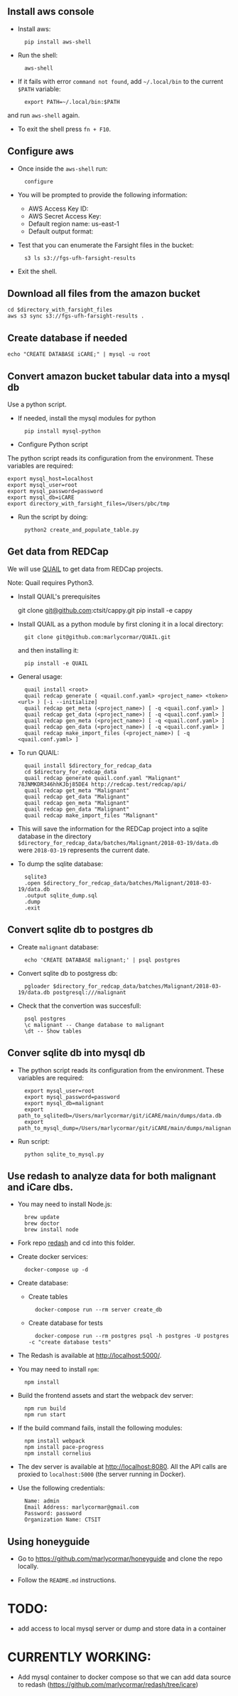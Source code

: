 ##  Install aws console

- Install aws:

        pip install aws-shell

- Run the shell:

        aws-shell

- If it fails with error `command not found`, add `~/.local/bin` to the current `$PATH` variable:

        export PATH=~/.local/bin:$PATH

and run `aws-shell` again.

- To exit the shell press `fn + F10`.


## Configure aws

- Once inside the `aws-shell` run:

        configure

- You will be prompted to provide the following information:
    - AWS Access Key ID:
    - AWS Secret Access Key:
    - Default region name: us-east-1
    - Default output format:


- Test that you can enumerate the Farsight files in the bucket:

        s3 ls s3://fgs-ufh-farsight-results

- Exit the shell.


## Download all files from the amazon bucket

    cd $directory_with_farsight_files
    aws s3 sync s3://fgs-ufh-farsight-results .


## Create database if needed

    echo "CREATE DATABASE iCARE;" | mysql -u root


## Convert amazon bucket tabular data into a mysql db

Use a python script.

- If needed, install the mysql modules for python

        pip install mysql-python

- Configure Python script

The python script reads its configuration from the environment.  These variables are required:

    export mysql_host=localhost
    export mysql_user=root
    export mysql_password=password
    export mysql_db=iCARE
    export directory_with_farsight_files=/Users/pbc/tmp

- Run the script by doing:

        python2 create_and_populate_table.py

## Get data from REDCap

We will use [QUAIL](git@github.com:ctsit/QUAIL.git) to get data from REDCap projects.

Note: Quail requires Python3.

- Install QUAIL's prerequisites

    git clone git@github.com:ctsit/cappy.git
    pip install -e cappy

- Install QUAIL as a python module by first cloning it in a local directory:

        git clone git@github.com:marlycormar/QUAIL.git

    and then installing it:

        pip install -e QUAIL

- General usage:

        quail install <root>
        quail redcap generate ( <quail.conf.yaml> <project_name> <token> <url> ) [-i --initialize]
        quail redcap get_meta (<project_name>) [ -q <quail.conf.yaml> ]
        quail redcap get_data (<project_name>) [ -q <quail.conf.yaml> ]
        quail redcap gen_meta (<project_name>) [ -q <quail.conf.yaml> ]
        quail redcap gen_data (<project_name>) [ -q <quail.conf.yaml> ]
        quail redcap make_import_files (<project_name>) [ -q <quail.conf.yaml> ]

- To run QUAIL:

        quail install $directory_for_redcap_data
        cd $directory_for_redcap_data
        quail redcap generate quail.conf.yaml "Malignant" 78JNMKDR346hhKJbj85DE4 http://redcap.test/redcap/api/
        quail redcap get_meta "Malignant"
        quail redcap get_data "Malignant"
        quail redcap gen_meta "Malignant"
        quail redcap gen_data "Malignant"
        quail redcap make_import_files "Malignant"

- This will save the information for the REDCap project into a sqlite database in the directory `$directory_for_redcap_data/batches/Malignant/2018-03-19/data.db` were `2018-03-19` represents the current date.

- To dump the sqlite database:

        sqlite3
        .open $directory_for_redcap_data/batches/Malignant/2018-03-19/data.db
        .output sqlite_dump.sql
        .dump
        .exit

## Convert sqlite db to postgres db

- Create `malignant` database:

        echo 'CREATE DATABASE malignant;' | psql postgres

- Convert sqlite db to postgress db:

        pgloader $directory_for_redcap_data/batches/Malignant/2018-03-19/data.db postgresql:///malignant

- Check that the convertion was succesfull:

        psql postgres
        \c malignant -- Change database to malignant
        \dt -- Show tables


## Conver sqlite db into mysql db

- The python script reads its configuration from the environment.  These variables are required:

        export mysql_user=root
        export mysql_password=password
        export mysql_db=malignant
        export path_to_sqlitedb=/Users/marlycormar/git/iCARE/main/dumps/data.db
        export path_to_mysql_dump=/Users/marlycormar/git/iCARE/main/dumps/malignant.sql

- Run script:

        python sqlite_to_mysql.py


## Use redash to analyze data for both malignant and iCare dbs.


- You may need to install Node.js:

        brew update
        brew doctor
        brew install node

- Fork repo [redash](https://github.com/marlycormar/redash/tree/icare) and cd into this folder.

- Create docker services:

        docker-compose up -d

- Create database:

    - Create tables

            docker-compose run --rm server create_db

    - Create database for tests

            docker-compose run --rm postgres psql -h postgres -U postgres -c "create database tests"

- The Redash is available at [http://localhost:5000/](http://localhost:5000/).

- You may need to install `npm`:

        npm install

- Build the frontend assets and start the webpack dev server:

        npm run build
        npm run start

- If the build command fails, install the following modules:

        npm install webpack
        npm install pace-progress
        npm install cornelius

- The dev server is available at [http://localhost:8080](http://localhost:8080). All the API calls are proxied to `localhost:5000` (the server running in Docker).

- Use the following credentials:

        Name: admin
        Email Address: marlycormar@gmail.com
        Password: password
        Organization Name: CTSIT

## Using honeyguide

- Go to https://github.com/marlycormar/honeyguide and clone the repo locally.

- Follow the `README.md` instructions.



# TODO:
- add access to local mysql server or dump and store data in a container

# CURRENTLY WORKING:
- Add mysql container to docker compose so that we can add data source to redash (https://github.com/marlycormar/redash/tree/icare)
